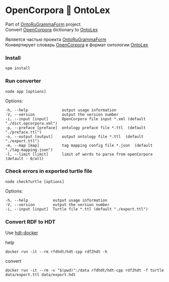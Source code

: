 # OpenCorpora 🖤 OntoLex
Part of [OntoRuGrammaForm](https://github.com/cnstntn-kndrtv/OntoRuGrammaForm "OntoRuGrammaForm") project.  
Convert [OpenCorpora](http://opencorpora.org "OpenCorpora") dictionary to [OntoLex](https://www.w3.org/community/ontolex/wiki/Final_Model_Specification#Linguistic_Description "OntoLex")

Является частью проекта [OntoRuGrammaForm](https://github.com/cnstntn-kndrtv/OntoRuGrammaForm "OntoRuGrammaForm")  
Конвертирует словарь [OpenCorpora](http://opencorpora.org "OpenCorpora") в формат онтологии [OntoLex](https://www.w3.org/community/ontolex/wiki/Final_Model_Specification#Linguistic_Description "OntoLex")

### Install  

```
npm install  
```

### Run converter  

```
node app [options]  
```

  Options:

    -h, --help               output usage information
    -V, --version            output the version number
    -i, --input [input]      OpenCorpora file input *.xml (default "./dict.opcorpora.xml")
    -p, --preface [preface]  ontology preface file *.ttl  (default "./preface.ttl")
    -o, --output [output]    output ontology file *.ttl  (default "./export.ttl")
    -m, --map [map]          tag mapping config file *.json  (default "./tag-mapping.json")
    -l, --limit [limit]      limit of words to parse from openCorpora (default - 0/all)

### Check errors in exported turtle file  

    node checkTurtle [options]  

  Options:

    -h, --help           output usage information
    -V, --version        output the version number
    -i, --input [input]  Turtle file *.ttl (default "./export.ttl")


### Convert RDF to HDT

Use [hdt-docker](https://github.com/rdfhdt/hdt-docker "hdt-docker")

help  
```
docker run -it --rm rfdhdt/hdt-cpp rdf2hdt -h
```

convert  
```
docker run -it --rm -v "$(pwd)":/data rfdhdt/hdt-cpp rdf2hdt -f turtle data/export.ttl data/export.hdt
```



